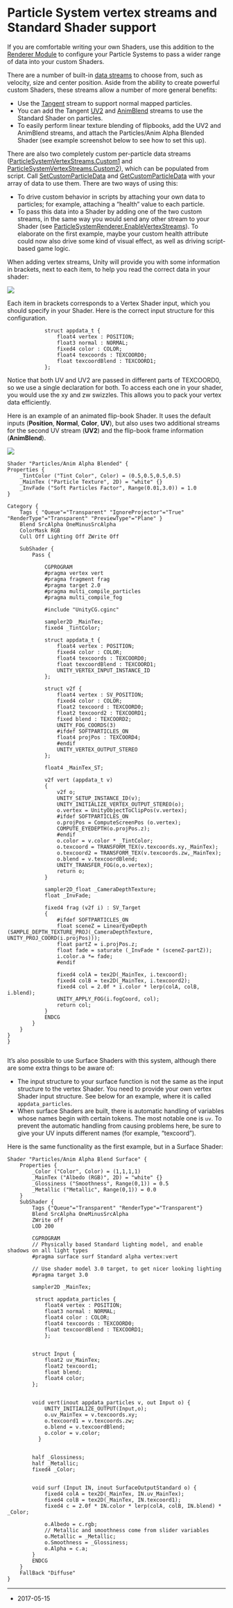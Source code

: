 # Particle System vertex streams and Standard Shader support

If you are comfortable writing your own Shaders, use this addition to the [Renderer Module](ScriptRef:ParticleSystemRenderer.html) to configure your Particle Systems to pass a wider range of data into your custom Shaders.

There are a number of built-in [data streams](ScriptRef:ParticleSystemVertexStreams.html) to choose from, such as velocity, size and center position. Aside from the ability to create powerful custom Shaders, these streams allow a number of more general benefits:

* Use the [Tangent](ScriptRef:ParticleSystemVertexStream.Tangent.html) stream to support normal mapped particles.
* You can add the Tangent [UV2](ScriptRef:ParticleSystemVertexStream.UV2.html) and [AnimBlend](ParticleSystemVertexStream.AnimBlend.html) streams to use the Standard Shader on particles.
* To easily perform linear texture blending of flipbooks, add the UV2 and AnimBlend streams, and attach the Particles/Anim Alpha Blended Shader (see example screenshot below to see how to set this up).


There are also two completely custom per-particle data streams ([ParticleSystemVertexStreams.Custom1](ScriptRef:ParticleSystemVertexStreams.Custom1.html) and [ParticleSystemVertexStreams.Custom2](ScriptRef:ParticleSystemVertexStreams.Custom2.html)), which can be populated from script. Call [SetCustomParticleData](ScriptRef:ParticleSystem.SetCustomParticleData.html) and [GetCustomParticleData](ScriptRef:ParticleSystem.GetCustomParticleData.html) with your array of data to use them. There are two ways of using this:

* To drive custom behavior in scripts by attaching your own data to particles; for example, attaching a “health” value to each particle.
* To pass this data into a Shader by adding one of the two custom streams, in the same way you would send any other stream to your Shader (see [ParticleSystemRenderer.EnableVertexStreams](ScriptRef:ParticleSystemRenderer.EnableVertexStreams.html)). To elaborate on the first example, maybe your custom health attribute could now also drive some kind of visual effect, as well as driving script-based game logic.

When adding vertex streams, Unity will provide you with some information in brackets, next to each item, to help you read the correct data in your shader:


![](../uploads/Main/PartSysVertexStreams-VertexShaders.png)

Each item in brackets corresponds to a Vertex Shader input, which you should specify in your Shader. Here is the correct input structure for this configuration.

````
			struct appdata_t {
				float4 vertex : POSITION;
				float3 normal : NORMAL;
				fixed4 color : COLOR;
				float4 texcoords : TEXCOORD0;
				float texcoordBlend : TEXCOORD1;
			};
````
Notice that both UV and UV2 are passed in different parts of TEXCOORD0, so we use a single declaration for both. To access each one in your shader, you would use the xy and zw swizzles. This allows you to pack your vertex data efficiently.

Here is an example of an animated flip-book Shader. It uses the default inputs (__Position__, __Normal__, __Color__, __UV__), but also uses two additional streams for the second UV stream (__UV2__) and the flip-book frame information (__AnimBlend__).

![](../uploads/Main/PartSysVertexStreams-Inspector.png)

````
Shader "Particles/Anim Alpha Blended" {
Properties {
	_TintColor ("Tint Color", Color) = (0.5,0.5,0.5,0.5)
	_MainTex ("Particle Texture", 2D) = "white" {}
	_InvFade ("Soft Particles Factor", Range(0.01,3.0)) = 1.0
}

Category {
	Tags { "Queue"="Transparent" "IgnoreProjector"="True" "RenderType"="Transparent" "PreviewType"="Plane" }
	Blend SrcAlpha OneMinusSrcAlpha
	ColorMask RGB
	Cull Off Lighting Off ZWrite Off

	SubShader {
		Pass {
		
			CGPROGRAM
			#pragma vertex vert
			#pragma fragment frag
			#pragma target 2.0
			#pragma multi_compile_particles
			#pragma multi_compile_fog
			
			#include "UnityCG.cginc"

			sampler2D _MainTex;
			fixed4 _TintColor;
			
			struct appdata_t {
				float4 vertex : POSITION;
				fixed4 color : COLOR;
				float4 texcoords : TEXCOORD0;
				float texcoordBlend : TEXCOORD1;
				UNITY_VERTEX_INPUT_INSTANCE_ID
			};

			struct v2f {
				float4 vertex : SV_POSITION;
				fixed4 color : COLOR;
				float2 texcoord : TEXCOORD0;
				float2 texcoord2 : TEXCOORD1;
				fixed blend : TEXCOORD2;
				UNITY_FOG_COORDS(3)
				#ifdef SOFTPARTICLES_ON
				float4 projPos : TEXCOORD4;
				#endif
				UNITY_VERTEX_OUTPUT_STEREO
			};
			
			float4 _MainTex_ST;

			v2f vert (appdata_t v)
			{
				v2f o;
				UNITY_SETUP_INSTANCE_ID(v);
				UNITY_INITIALIZE_VERTEX_OUTPUT_STEREO(o); 
				o.vertex = UnityObjectToClipPos(v.vertex);
				#ifdef SOFTPARTICLES_ON
				o.projPos = ComputeScreenPos (o.vertex);
				COMPUTE_EYEDEPTH(o.projPos.z);
				#endif
				o.color = v.color * _TintColor;
				o.texcoord = TRANSFORM_TEX(v.texcoords.xy,_MainTex);
				o.texcoord2 = TRANSFORM_TEX(v.texcoords.zw,_MainTex);
				o.blend = v.texcoordBlend;
				UNITY_TRANSFER_FOG(o,o.vertex);
				return o;
			}

			sampler2D_float _CameraDepthTexture;
			float _InvFade;
			
			fixed4 frag (v2f i) : SV_Target
			{
				#ifdef SOFTPARTICLES_ON
				float sceneZ = LinearEyeDepth (SAMPLE_DEPTH_TEXTURE_PROJ(_CameraDepthTexture, UNITY_PROJ_COORD(i.projPos)));
				float partZ = i.projPos.z;
				float fade = saturate (_InvFade * (sceneZ-partZ));
				i.color.a *= fade;
				#endif
				
				fixed4 colA = tex2D(_MainTex, i.texcoord);
				fixed4 colB = tex2D(_MainTex, i.texcoord2);
				fixed4 col = 2.0f * i.color * lerp(colA, colB, i.blend);
				UNITY_APPLY_FOG(i.fogCoord, col);
				return col;
			}
			ENDCG 
		}
	}	
}
}


````

It’s also possible to use Surface Shaders with this system, although there are some extra things to be aware of:

* The input structure to your surface function is not the same as the input structure to the vertex Shader. You need to provide your own vertex Shader input structure. See below for an example, where it is called `appdata_particles`.
* When surface Shaders are built, there is automatic handling of variables whose names begin with certain tokens. The most notable one is `uv`. To prevent the automatic handling from causing problems here, be sure to give your UV inputs different names (for example, “texcoord”).

Here is the same functionality as the first example, but in a Surface Shader:

````
Shader "Particles/Anim Alpha Blend Surface" {
    Properties {
        _Color ("Color", Color) = (1,1,1,1)
        _MainTex ("Albedo (RGB)", 2D) = "white" {}
        _Glossiness ("Smoothness", Range(0,1)) = 0.5
        _Metallic ("Metallic", Range(0,1)) = 0.0
    }
    SubShader {
        Tags {"Queue"="Transparent" "RenderType"="Transparent"}
        Blend SrcAlpha OneMinusSrcAlpha
        ZWrite off
        LOD 200
        
        CGPROGRAM
        // Physically based Standard lighting model, and enable shadows on all light types
        #pragma surface surf Standard alpha vertex:vert

        // Use shader model 3.0 target, to get nicer looking lighting
        #pragma target 3.0

        sampler2D _MainTex;

         struct appdata_particles {
            float4 vertex : POSITION;
            float3 normal : NORMAL;
            float4 color : COLOR;
            float4 texcoords : TEXCOORD0;
            float texcoordBlend : TEXCOORD1;
            };


        struct Input {
            float2 uv_MainTex;
            float2 texcoord1;
            float blend;
            float4 color;
        };


        void vert(inout appdata_particles v, out Input o) {
            UNITY_INITIALIZE_OUTPUT(Input,o);
            o.uv_MainTex = v.texcoords.xy;
            o.texcoord1 = v.texcoords.zw;
            o.blend = v.texcoordBlend;
            o.color = v.color;
          }


        half _Glossiness;
        half _Metallic;
        fixed4 _Color;


        void surf (Input IN, inout SurfaceOutputStandard o) {
            fixed4 colA = tex2D(_MainTex, IN.uv_MainTex);
            fixed4 colB = tex2D(_MainTex, IN.texcoord1);
            fixed4 c = 2.0f * IN.color * lerp(colA, colB, IN.blend) * _Color;
                 
            o.Albedo = c.rgb;
            // Metallic and smoothness come from slider variables
            o.Metallic = _Metallic;
            o.Smoothness = _Glossiness;
            o.Alpha = c.a;
        }
        ENDCG
    }
    FallBack "Diffuse"
}

````
----

* <span class="page-edit">2017-05-15  <!-- include IncludeTextAmendPageNoEdit --></span>

